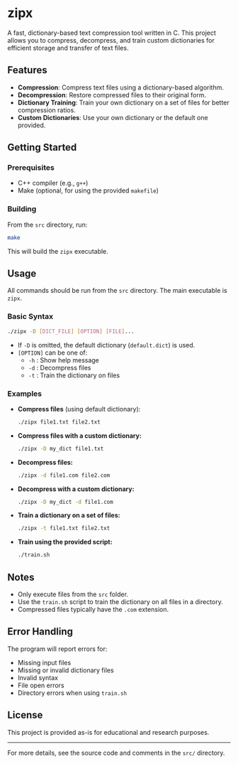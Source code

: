 # zipx

A fast, dictionary-based text compression tool written in C. This project allows you to compress, decompress, and train custom dictionaries for efficient storage and transfer of text files.

## Features

- **Compression**: Compress text files using a dictionary-based algorithm.
- **Decompression**: Restore compressed files to their original form.
- **Dictionary Training**: Train your own dictionary on a set of files for better compression ratios.
- **Custom Dictionaries**: Use your own dictionary or the default one provided.

## Getting Started

### Prerequisites

- C++ compiler (e.g., `g++`)
- Make (optional, for using the provided `makefile`)

### Building

From the `src` directory, run:

```bash
make
```

This will build the `zipx` executable.

## Usage

All commands should be run from the `src` directory. The main executable is `zipx`.

### Basic Syntax

```bash
./zipx -D [DICT_FILE] [OPTION] [FILE]...
```

- If `-D` is omitted, the default dictionary (`default.dict`) is used.
- `[OPTION]` can be one of:
  - `-h` : Show help message
  - `-d` : Decompress files
  - `-t` : Train the dictionary on files

### Examples

- **Compress files** (using default dictionary):

  ```bash
  ./zipx file1.txt file2.txt
  ```

- **Compress files with a custom dictionary:**

  ```bash
  ./zipx -D my_dict file1.txt
  ```

- **Decompress files:**

  ```bash
  ./zipx -d file1.com file2.com
  ```

- **Decompress with a custom dictionary:**

  ```bash
  ./zipx -D my_dict -d file1.com
  ```

- **Train a dictionary on a set of files:**

  ```bash
  ./zipx -t file1.txt file2.txt
  ```

- **Train using the provided script:**

  ```bash
  ./train.sh
  ```

## Notes

- Only execute files from the `src` folder.
- Use the `train.sh` script to train the dictionary on all files in a directory.
- Compressed files typically have the `.com` extension.

## Error Handling

The program will report errors for:

- Missing input files
- Missing or invalid dictionary files
- Invalid syntax
- File open errors
- Directory errors when using `train.sh`

## License

This project is provided as-is for educational and research purposes.

---

For more details, see the source code and comments in the `src/` directory.
